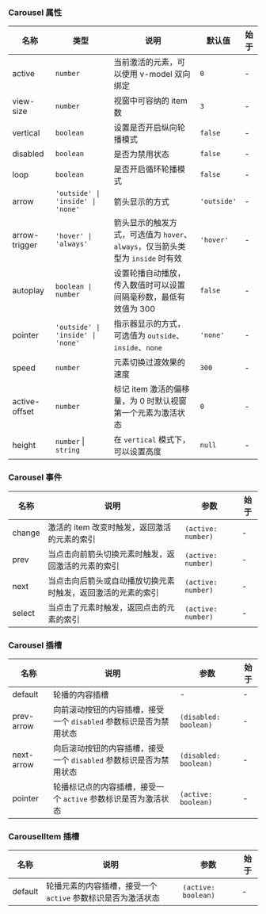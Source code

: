 ### Carousel 属性

| 名称          | 类型              | 说明                                                                           | 默认值  | 始于 |
| ------------- | ----------------- | ------------------------------------------------------------------------------ | ------- | --- |
| active        | `number`            | 当前激活的元素，可以使用 v-model 双向绑定                                      | `0`       | - |
| view-size     | `number`            | 视窗中可容纳的 item 数                                                         | `3`       | - |
| vertical      | `boolean`           | 设置是否开启纵向轮播模式                                                       | `false`   | - |
| disabled      | `boolean`           | 是否为禁用状态                                                                 | `false`   | - |
| loop          | `boolean`           | 是否开启循环轮播模式                                                           | `false`   | - |
| arrow         | `'outside' \| 'inside' \| 'none'`            | 箭头显示的方式                           | `'outside'` | - |
| arrow-trigger | `'hover' \| 'always'`            | 箭头显示的触发方式，可选值为 `hover`、`always`，仅当箭头类型为 `inside` 时有效 | `'hover'` | - |
| autoplay      | `boolean \| number` | 设置轮播自动播放，传入数值时可以设置间隔毫秒数，最低有效值为 300               | `false`   | - |
| pointer       | `'outside' \| 'inside' \| 'none'`            | 指示器显示的方式，可选值为 `outside`、`inside`、`none`                         | `'none'`  | - |
| speed         | `number`            | 元素切换过渡效果的速度                                                         | `300`     | - |
| active-offset | `number`            | 标记 item 激活的偏移量，为 0 时默认视窗第一个元素为激活状态                    | `0`       | - |
| height        | `number` \| `string`  | 在 `vertical` 模式下，可以设置高度                                             | `null`    | - |

### Carousel 事件

| 名称      | 说明                                                         | 参数  | 始于 |
| --------- | ------------------------------------------------------------ | ----- | --- |
| change | 激活的 item 改变时触发，返回激活的元素的索引                 | `(active: number)` | - |
| prev   | 当点击向前箭头切换元素时触发，返回激活的元素的索引           | `(active: number)` | - |
| next   | 当点击向后箭头或自动播放切换元素时触发，返回激活的元素的索引 | `(active: number)` | - |
| select | 当点击了元素时触发，返回点击的元素的索引                     | `(active: number)` | - |

### Carousel 插槽

| 名称       | 说明                                                               | 参数  | 始于 |
| ---------- | ------------------------------------------------------------------ | --- | --- |
| default    | 轮播的内容插槽                                                     | - | - |
| prev-arrow | 向前滚动按钮的内容插槽，接受一个 `disabled` 参数标识是否为禁用状态 | `(disabled: boolean)` | - |
| next-arrow | 向后滚动按钮的内容插槽，接受一个 `disabled` 参数标识是否为禁用状态 | `(disabled: boolean)` | - |
| pointer    | 轮播标记点的内容插槽，接受一个 `active` 参数标识是否为激活状态     | `(active: boolean)` | - |

### CarouselItem 插槽

| 名称    | 说明                                                         | 参数  | 始于 |
| ------- | ------------------------------------------------------------ | --- | --- |
| default | 轮播元素的内容插槽，接受一个 `active` 参数标识是否为激活状态 | `(active: boolean)` | - |
